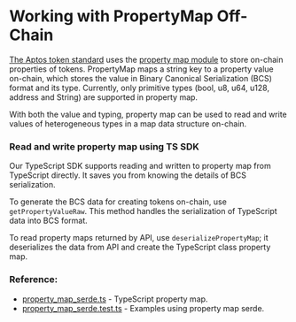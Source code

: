 # Working with PropertyMap Off-Chain

[The Aptos token standard](https://aptos.dev/concepts/coin-and-token/aptos-token/) uses the [property map module](https://github.com/aptos-labs/aptos-core/blob/main/aptos-move/framework/aptos-token/sources/property_map.move) to store on-chain properties of tokens. PropertyMap maps a string key to a property value on-chain, which stores the value in Binary Canonical Serialization (BCS) format and its type. Currently, only primitive types (bool, u8, u64, u128, address and String) are supported in property map.

With both the value and typing, property map can be used to read and write values of heterogeneous types in a map data structure on-chain. 

### Read and write property map using TS SDK

Our TypeScript SDK supports reading and written to property map from TypeScript directly. It saves you from knowing the details of BCS serialization. 

To generate the BCS data for creating tokens on-chain, use `getPropertyValueRaw`. This method handles the serialization of TypeScript data into BCS format.

To read property maps returned by API, use `deserializePropertyMap`; it deserializes the data from API and create the TypeScript class property map.

### Reference:
- [property_map_serde.ts](https://github.com/aptos-labs/aptos-core/blob/main/ecosystem/typescript/sdk/src/utils/property_map_serde.ts) - TypeScript property map.
- [property_map_serde.test.ts](https://github.com/aptos-labs/aptos-core/blob/main/ecosystem/typescript/sdk/src/utils/property_map_serde.test.ts) - Examples using property map serde.
